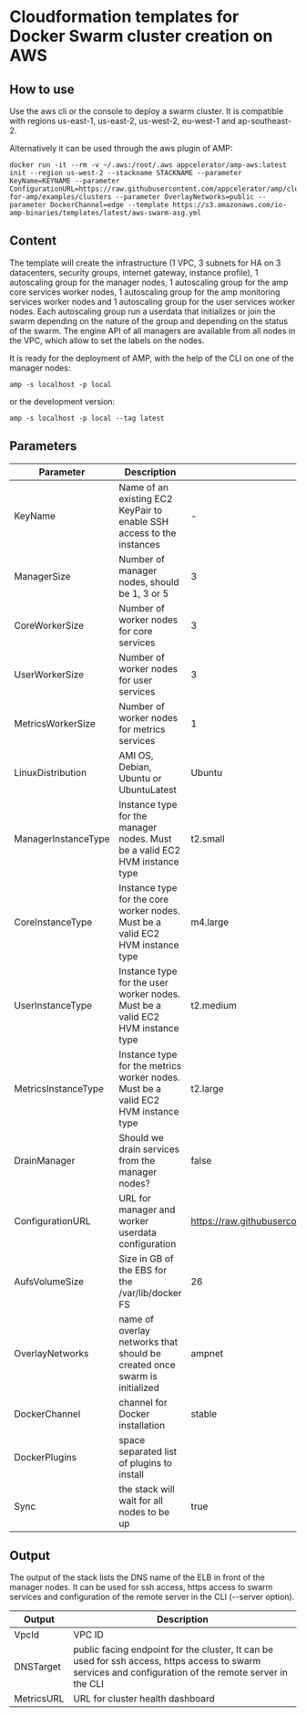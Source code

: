 # Cloudformation templates for Docker Swarm cluster creation on AWS

## How to use

Use the aws cli or the console to deploy a swarm cluster.
It is compatible with regions us-east-1, us-east-2, us-west-2, eu-west-1 and ap-southeast-2.

Alternatively it can be used through the aws plugin of AMP:

    docker run -it --rm -v ~/.aws:/root/.aws appcelerator/amp-aws:latest init --region us-west-2 --stackname STACKNAME --parameter KeyName=KEYNAME --parameter ConfigurationURL=https://raw.githubusercontent.com/appcelerator/amp/cloudformation-for-amp/examples/clusters --parameter OverlayNetworks=public --parameter DockerChannel=edge --template https://s3.amazonaws.com/io-amp-binaries/templates/latest/aws-swarm-asg.yml

## Content

The template will create the infrastructure (1 VPC, 3 subnets for HA on 3 datacenters, security groups, internet gateway, instance profile), 1 autoscaling group for the manager nodes, 1 autoscaling group for the amp core services worker nodes, 1 autoscaling group for the amp monitoring services worker nodes and 1 autoscaling group for the user services worker nodes.
Each autoscaling group run a userdata that initializes or join the swarm depending on the nature of the group and depending on the status of the swarm.
The engine API of all managers are available from all nodes in the VPC, which allow to set the labels on the nodes.

It is ready for the deployment of AMP, with the help of the CLI on one of the manager nodes:

    amp -s localhost -p local

or the development version:

    amp -s localhost -p local --tag latest

## Parameters

| Parameter | Description | Default Value | Example |
| --------- | ----------- | ------------- | ------- |
| KeyName   | Name of an existing EC2 KeyPair to enable SSH access to the instances | - | YOURNAME-REGION |
| ManagerSize | Number of manager nodes, should be 1, 3 or 5 | 3 | |
| CoreWorkerSize | Number of worker nodes for core services | 3 | |
| UserWorkerSize | Number of worker nodes for user services | 3 | |
| MetricsWorkerSize | Number of worker nodes for metrics services | 1 | |
| LinuxDistribution | AMI OS, Debian, Ubuntu or UbuntuLatest | Ubuntu | Debian |
| ManagerInstanceType | Instance type for the manager nodes. Must be a valid EC2 HVM instance type | t2.small | m4.large |
| CoreInstanceType | Instance type for the core worker nodes. Must be a valid EC2 HVM instance type | m4.large | c4.large |
| UserInstanceType | Instance type for the user worker nodes. Must be a valid EC2 HVM instance type | t2.medium | m4.large |
| MetricsInstanceType | Instance type for the metrics worker nodes. Must be a valid EC2 HVM instance type | t2.large | m4.large |
| DrainManager | Should we drain services from the manager nodes? | false | true |
| ConfigurationURL | URL for manager and worker userdata configuration | https://raw.githubusercontent.com/appcelerator/amp/master/examples/clusters | |
| AufsVolumeSize | Size in GB of the EBS for the /var/lib/docker FS | 26 | 100 |
| OverlayNetworks | name of overlay networks that should be created once swarm is initialized | ampnet | public storage search mq |
| DockerChannel | channel for Docker installation | stable | edge |
| DockerPlugins | space separated list of plugins to install | | rexray/ebs |
| Sync | the stack will wait for all nodes to be up | true | false |

## Output

The output of the stack lists the DNS name of the ELB in front of the manager nodes. It can be used for ssh access, https access to swarm services and configuration of the remote server in the CLI (--server option).

| Output | Description | 
| --------- | ----------- |
| VpcId | VPC ID |
| DNSTarget | public facing endpoint for the cluster, It can be used for ssh access, https access to swarm services and configuration of the remote server in the CLI |
| MetricsURL | URL for cluster health dashboard |
